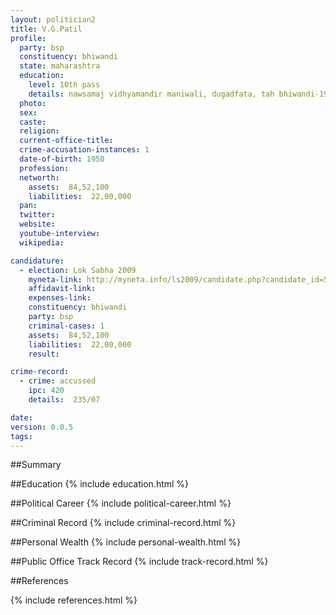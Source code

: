 ```yaml
---
layout: politician2
title: V.G.Patil
profile: 
  party: bsp
  constituency: bhiwandi
  state: maharashtra
  education: 
    level: 10th pass
    details: nawsamaj vidhyamandir maniwali, dugadfata, tah bhiwandi-1969
  photo: 
  sex: 
  caste: 
  religion: 
  current-office-title: 
  crime-accusation-instances: 1
  date-of-birth: 1950
  profession: 
  networth: 
    assets:  84,52,100
    liabilities:  22,00,000
  pan: 
  twitter: 
  website: 
  youtube-interview: 
  wikipedia: 

candidature: 
  - election: Lok Sabha 2009
    myneta-link: http://myneta.info/ls2009/candidate.php?candidate_id=5309
    affidavit-link: 
    expenses-link: 
    constituency: bhiwandi 
    party: bsp
    criminal-cases: 1
    assets:  84,52,100
    liabilities:  22,00,000
    result:  

crime-record: 
  - crime: accussed
    ipc: 420
    details:  235/07  

date: 
version: 0.0.5
tags: 
---
```

##Summary


##Education
{% include education.html %}


##Political Career
{% include political-career.html %}


##Criminal Record
{% include criminal-record.html %}


##Personal Wealth
{% include personal-wealth.html %}


##Public Office Track Record
{% include track-record.html %}


##References


{% include references.html %}